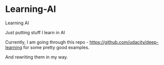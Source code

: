 # Learning-AI
Learning AI

Just putting stuff I learn in AI

Currently, I am going through this repo - https://github.com/udacity/deep-learning for some pretty good examples. 

And rewriting them in my way.
